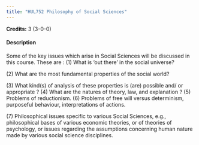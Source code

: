 ```yaml
---
title: "HUL752 Philosophy of Social Sciences"
---
```

**Credits:** 3 (3-0-0)

#### Description
Some of the key issues which arise in Social Sciences will be discussed in this course. These are : (1) What is ‘out there’ in the social universe?

(2) What are the most fundamental properties of the social world?

(3) What kind(s) of analysis of these properties is (are) possible and/ or appropriate ? (4) What are the natures of theory, law, and explanation ? (5) Problems of reductionism. (6) Problems of free will versus determinism, purposeful behaviour, interpretations of actions.

(7) Philosophical issues specific to various Social Sciences, e.g., philosophical bases of various economic theories, or of theories of psychology, or issues regarding the assumptions concerning human nature made by various social science disciplines.